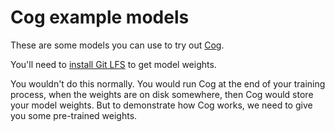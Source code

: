# Cog example models

These are some models you can use to try out [Cog](https://github.com/replicate/cog).

You'll need to [install Git LFS](https://docs.github.com/en/github/managing-large-files/installing-git-large-file-storage) to get model weights.

You wouldn't do this normally. You would run Cog at the end of your training process, when the weights are on disk somewhere, then Cog would store your model weights. But to demonstrate how Cog works, we need to give you some pre-trained weights.
